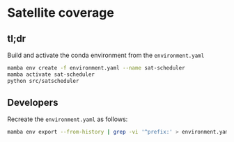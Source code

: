 # Satellite coverage

## tl;dr

Build and activate the conda environment from the `environment.yaml`

```bash
mamba env create -f environment.yaml --name sat-scheduler
mamba activate sat-scheduler
python src/satscheduler
```

## Developers

Recreate the `environment.yaml` as follows:

```bash
mamba env export --from-history | grep -vi '^prefix:' > environment.yaml
```